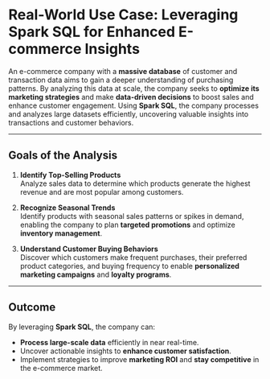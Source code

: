 # Real-World Use Case: Leveraging Spark SQL for Enhanced E-commerce Insights

An e-commerce company with a **massive database** of customer and transaction data aims to gain a deeper understanding of purchasing patterns. By analyzing this data at scale, the company seeks to **optimize its marketing strategies** and make **data-driven decisions** to boost sales and enhance customer engagement. Using **Spark SQL**, the company processes and analyzes large datasets efficiently, uncovering valuable insights into transactions and customer behaviors.

---

## Goals of the Analysis

1. **Identify Top-Selling Products**  
   Analyze sales data to determine which products generate the highest revenue and are most popular among customers.

2. **Recognize Seasonal Trends**  
   Identify products with seasonal sales patterns or spikes in demand, enabling the company to plan **targeted promotions** and optimize **inventory management**.

3. **Understand Customer Buying Behaviors**  
   Discover which customers make frequent purchases, their preferred product categories, and buying frequency to enable **personalized marketing campaigns** and **loyalty programs**.

---

## Outcome

By leveraging **Spark SQL**, the company can:

- **Process large-scale data** efficiently in near real-time.
- Uncover actionable insights to **enhance customer satisfaction**.
- Implement strategies to improve **marketing ROI** and **stay competitive** in the e-commerce market.

